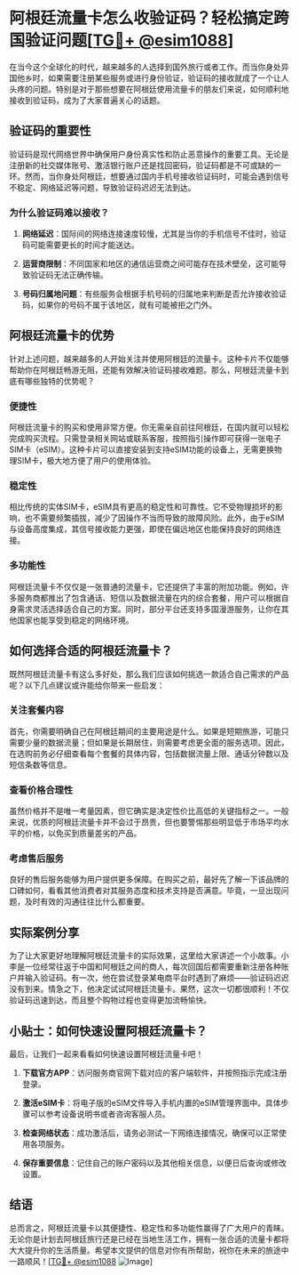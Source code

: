# 阿根廷流量卡怎么收验证码？轻松搞定跨国验证问题[[TG💪+ @esim1088](https://t.me/s/esim1088)]

在当今这个全球化的时代，越来越多的人选择到国外旅行或者工作。而当你身处异国他乡时，如果需要注册某些服务或进行身份验证，验证码的接收就成了一个让人头疼的问题。特别是对于那些想要在阿根廷使用流量卡的朋友们来说，如何顺利地接收到验证码，成为了大家普遍关心的话题。

## 验证码的重要性

验证码是现代网络世界中确保用户身份真实性和防止恶意操作的重要工具。无论是注册新的社交媒体账号、激活银行账户还是找回密码，验证码都是不可或缺的一环。然而，当你身处阿根廷，想要通过国内手机号接收验证码时，可能会遇到信号不稳定、网络延迟等问题，导致验证码迟迟无法到达。

### 为什么验证码难以接收？

1. **网络延迟**：国际间的网络连接速度较慢，尤其是当你的手机信号不佳时，验证码可能需要更长的时间才能送达。
   
2. **运营商限制**：不同国家和地区的通信运营商之间可能存在技术壁垒，这可能导致验证码无法正确传输。

3. **号码归属地问题**：有些服务会根据手机号码的归属地来判断是否允许接收验证码，如果你的号码不属于该地区，就有可能被拒之门外。

## 阿根廷流量卡的优势

针对上述问题，越来越多的人开始关注并使用阿根廷的流量卡。这种卡片不仅能够帮助你在阿根廷畅游无阻，还能有效解决验证码接收难题。那么，阿根廷流量卡到底有哪些独特的优势呢？

### 便捷性

阿根廷流量卡的购买和使用非常方便。你无需亲自前往阿根廷，在国内就可以轻松完成购买流程。只需登录相关网站或联系客服，按照指引操作即可获得一张电子SIM卡（eSIM）。这种卡片可以直接安装到支持eSIM功能的设备上，无需更换物理SIM卡，极大地方便了用户的使用体验。

### 稳定性

相比传统的实体SIM卡，eSIM具有更高的稳定性和可靠性。它不受物理损坏的影响，也不需要频繁插拔，减少了因操作不当而导致的故障风险。此外，由于eSIM与设备高度集成，其信号接收能力更强，即使在偏远地区也能保持良好的网络连接。

### 多功能性

阿根廷流量卡不仅仅是一张普通的流量卡，它还提供了丰富的附加功能。例如，许多服务商都推出了包含通话、短信以及数据流量在内的综合套餐，用户可以根据自身需求灵活选择适合自己的方案。同时，部分平台还支持多国漫游服务，让你在其他国家也能享受到稳定的网络环境。

## 如何选择合适的阿根廷流量卡？

既然阿根廷流量卡有这么多好处，那么我们应该如何挑选一款适合自己需求的产品呢？以下几点建议或许能给你带来一些启发：

### 关注套餐内容

首先，你需要明确自己在阿根廷期间的主要用途是什么。如果是短期旅游，可能只需要少量的数据流量；但如果是长期居住，则需要考虑更全面的服务选项。因此，在选购前务必仔细查看每个套餐的具体内容，包括数据流量上限、通话分钟数以及短信条数等信息。

### 查看价格合理性

虽然价格并不是唯一考量因素，但它确实是决定性价比高低的关键指标之一。一般来说，优质的阿根廷流量卡并不会过于昂贵，但也要警惕那些明显低于市场平均水平的价格，以免买到质量差劣的产品。

### 考虑售后服务

良好的售后服务能够为用户提供更多保障。在购买之前，最好先了解一下该品牌的口碑如何，看看其他消费者对其服务态度和技术支持是否满意。毕竟，一旦出现问题，及时有效的沟通往往比什么都重要。

## 实际案例分享

为了让大家更好地理解阿根廷流量卡的实际效果，这里给大家讲述一个小故事。小李是一位经常往返于中国和阿根廷之间的商人，每次回国后都需要重新注册各种账户并输入验证码。有一次，他在尝试登录某电商平台时遇到了麻烦——验证码迟迟没有到来。情急之下，他决定试试阿根廷流量卡。果然，这次一切都很顺利！不仅验证码迅速到达，而且整个购物过程也变得更加流畅愉快。

## 小贴士：如何快速设置阿根廷流量卡？

最后，让我们一起来看看如何快速设置阿根廷流量卡吧！

1. **下载官方APP**：访问服务商官网下载对应的客户端软件，并按照指示完成注册登录。

2. **激活eSIM卡**：将电子版的eSIM文件导入手机内置的eSIM管理界面中。具体步骤可以参考设备说明书或者咨询客服人员。

3. **检查网络状态**：成功激活后，请务必测试一下网络连接情况，确保可以正常使用各项服务。

4. **保存重要信息**：记住自己的账户密码以及其他相关信息，以便日后查询或修改设置。

## 结语

总而言之，阿根廷流量卡以其便捷性、稳定性和多功能性赢得了广大用户的青睐。无论你是计划去阿根廷旅行还是已经在当地生活工作，拥有一张合适的流量卡都将大大提升你的生活质量。希望本文提供的信息对你有所帮助，祝你在未来的旅途中一路顺风！[[TG💪+ @esim1088](https://t.me/s/esim1088) ![Image](https://i.postimg.cc/4NQfJmqS/Snipaste-2025-05-13-00-14-12.png)]